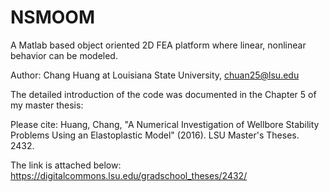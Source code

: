 # NSMOOM
A Matlab based object oriented 2D FEA platform where linear, nonlinear behavior can be modeled.

Author: Chang Huang at Louisiana State University, chuan25@lsu.edu

The detailed introduction of the code was documented in the Chapter 5 of my master thesis:

Please cite: Huang, Chang, "A Numerical Investigation of Wellbore Stability Problems Using an Elastoplastic Model" (2016). LSU Master's Theses. 2432. 

The link is attached below:
https://digitalcommons.lsu.edu/gradschool_theses/2432/
